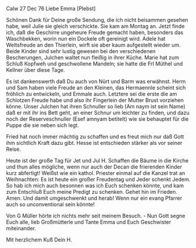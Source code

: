  Calw 27 Dec 76
Liebe Emma [Plebst]

Schönen Dank für Deine große Sendung, die ich nicht beisammen gesehen habe, weil Julie sie gleich verschickte. Sie kam am Montag an. Jetzt finde ich, daß die Geschirre ungeheure Freude gemacht haben, besonders das Waschbekken, worin nun ein Dockele oft gereinigt wird. Adele hat Weltsfreude an den Thierlein, wirft sie aber kaum aufgestellt wieder um. Beide Kinder sind sehr lustig gewesen bei den verschiedenen Bescherungen, Julchen waltet nun fleißig in ihrer Küche. Marie hat zum Schluß Kopfweh und geschwollene Mandeln; sie hatte die Frl Müthel und Kellner über diese Tage.

Es ist dankenswerth daß Du auch von Nürt und Barm was erwähnst. Herm und Sam haben viele Freude an den Kleinen, das Hermaennle scheint sich fröhlich zu entwickeln, und Emmale auch. Letztere sei die erste die am Schlotzen Freude habe und also ihr Fingerlein der Mutter Brust vorziehen könne. Unser Julchen hat ihren Schnuller so lieb (Am naym ist sein Name) daß er mit ihr ins Bett geht, an einer Schnur um leichter zu finden, und dazu noch der Reserveschnuller (Esef amnyam betitelt) wie sie behauptet für die Puppe die sie neben sich legt.

Fried hat noch immer mächtig zu schaffen und es freut mich nur daß Gott ihm sichtlich Kraft dazu gibt. Hesse ist entschieden stärker als vor seiner Reise.

Heute ist der große Tag für Jet und Jul H. Schaffen die Bäume in die Kirche und thun alles mögliche, wenn nur auch der Decan die frierenden Kinder kurz abfertigt! Weißst wie ein kathol. Priester einmal auf die Kanzel trat an Weihnachten: Es ist heute ein großer Freudentag und Jeder schenkt Jedem. So hab ich mich auch besonnen was ich Euch schenken könnte, und kam zum Entschluß Euch meine Predigt zu schenken. Gehet hin im Frieden. Amen. Und damit umgeschwenkt und herab! Wenn nur ein evang Pfarrer auch so unconventional sein könnte!

Von G Müller hörte ich nichts mehr seit meinem Besuch. - Nun Gott segne Euch alle, lieb Großmütterle und Tante Emma und Euch Geschwister miteinander.

 Mit herzlichem Kuß Dein H.

